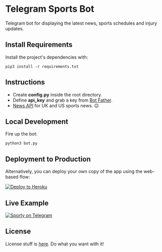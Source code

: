 # Telegram Sports Bot

Telegram bot for displaying the latest news, sports schedules and injury updates.

## Install Requirements

Install the project's dependencies with:

```shell
pip3 install -r requirements.txt
```

## Instructions

- Create **config.py** inside the root directory.
- Define **api_key** and grab a key from [Bot Father](https://telegram.me/BotFather).
- [News API](https://newsapi.org/) for UK and US sports news. 😉

## Local Development

Fire up the bot:

```shell
python3 bot.py
```

## Deployment to Production

Alternatively, you can deploy your own copy of the app using the web-based flow:

[![Deploy to Heroku](https://www.herokucdn.com/deploy/button.png)](https://heroku.com/deploy)

## Live Example

[![Sporty on Telegram](https://i.ibb.co/F0N2SZs/telegram.png)](https://t.me/SporteaBot)

## License

License stuff is [here](https://gist.github.com/0xnu/d11da49c85eeb7272517a9010bbdf1ab). Do what you want with it!
